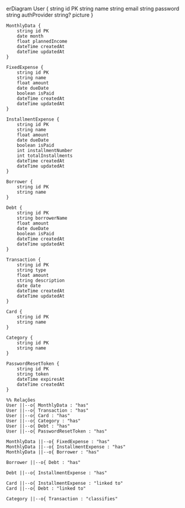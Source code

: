 erDiagram
User {
string id PK
string name
string email
string password
string authProvider
string? picture
}

    MonthlyData {
        string id PK
        date month
        float plannedIncome
        dateTime createdAt
        dateTime updatedAt
    }

    FixedExpense {
        string id PK
        string name
        float amount
        date dueDate
        boolean isPaid
        dateTime createdAt
        dateTime updatedAt
    }

    InstallmentExpense {
        string id PK
        string name
        float amount
        date dueDate
        boolean isPaid
        int installmentNumber
        int totalInstallments
        dateTime createdAt
        dateTime updatedAt
    }

    Borrower {
        string id PK
        string name
    }

    Debt {
        string id PK
        string borrowerName
        float amount
        date dueDate
        boolean isPaid
        dateTime createdAt
        dateTime updatedAt
    }

    Transaction {
        string id PK
        string type
        float amount
        string description
        date date
        dateTime createdAt
        dateTime updatedAt
    }

    Card {
        string id PK
        string name
    }

    Category {
        string id PK
        string name
    }

    PasswordResetToken {
        string id PK
        string token
        dateTime expiresAt
        dateTime createdAt
    }

    %% Relações
    User ||--o{ MonthlyData : "has"
    User ||--o{ Transaction : "has"
    User ||--o{ Card : "has"
    User ||--o{ Category : "has"
    User ||--o{ Debt : "has"
    User ||--o{ PasswordResetToken : "has"

    MonthlyData ||--o{ FixedExpense : "has"
    MonthlyData ||--o{ InstallmentExpense : "has"
    MonthlyData ||--o{ Borrower : "has"

    Borrower ||--o{ Debt : "has"

    Debt ||--o{ InstallmentExpense : "has"

    Card ||--o{ InstallmentExpense : "linked to"
    Card ||--o{ Debt : "linked to"

    Category ||--o{ Transaction : "classifies"
